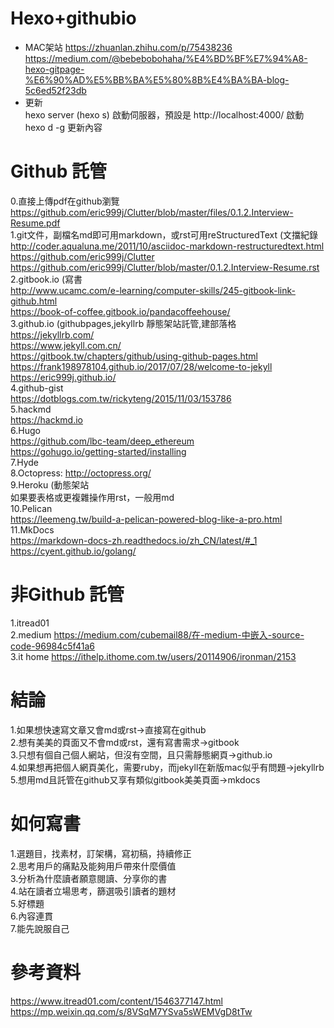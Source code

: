 # Hexo+githubio
* MAC架站
https://zhuanlan.zhihu.com/p/75438236  
https://medium.com/@bebebobohaha/%E4%BD%BF%E7%94%A8-hexo-gitpage-%E6%90%AD%E5%BB%BA%E5%80%8B%E4%BA%BA-blog-5c6ed52f23db
* 更新  
hexo server (hexo s) 啟動伺服器，預設是 http://localhost:4000/ 啟動  
hexo d -g 更新內容  

# Github 託管  
0.直接上傳pdf在github瀏覽  
https://github.com/eric999j/Clutter/blob/master/files/0.1.2.Interview-Resume.pdf   
1.git文件，副檔名md即可用markdown，或rst可用reStructuredText  (文擋紀錄  
http://coder.aqualuna.me/2011/10/asciidoc-markdown-restructuredtext.html  
https://github.com/eric999j/Clutter   
https://github.com/eric999j/Clutter/blob/master/0.1.2.Interview-Resume.rst  
2.gitbook.io  (寫書  
http://www.ucamc.com/e-learning/computer-skills/245-gitbook-link-github.html  
https://book-of-coffee.gitbook.io/pandacoffeehouse/  
3.github.io  (githubpages,jekyllrb 靜態架站託管,建部落格    
https://jekyllrb.com/  
https://www.jekyll.com.cn/  
https://gitbook.tw/chapters/github/using-github-pages.html  
https://frank198978104.github.io/2017/07/28/welcome-to-jekyll  
https://eric999j.github.io/  
4.github-gist    
https://dotblogs.com.tw/rickyteng/2015/11/03/153786  
5.hackmd    
https://hackmd.io  
6.Hugo  
https://github.com/lbc-team/deep_ethereum  
https://gohugo.io/getting-started/installing  
7.Hyde  
8.Octopress: http://octopress.org/  
9.Heroku (動態架站  
如果要表格或更複雜操作用rst，一般用md  
10.Pelican  
https://leemeng.tw/build-a-pelican-powered-blog-like-a-pro.html  
11.MkDocs  
https://markdown-docs-zh.readthedocs.io/zh_CN/latest/#_1  
https://cyent.github.io/golang/  

# 非Github 託管  
1.itread01  
2.medium https://medium.com/cubemail88/在-medium-中嵌入-source-code-96984c5f41a6   
3.it home  https://ithelp.ithome.com.tw/users/20114906/ironman/2153  

# 結論  
1.如果想快速寫文章又會md或rst->直接寫在github  
2.想有美美的頁面又不會md或rst，還有寫書需求->gitbook  
3.只想有個自己個人網站，但沒有空間，且只需靜態網頁->github.io  
4.如果想再把個人網頁美化，需要ruby，而jekyll在新版mac似乎有問題->jekyllrb  
5.想用md且託管在github又享有類似gitbook美美頁面->mkdocs  

# 如何寫書  
1.選題目，找素材，訂架構，寫初稿，持續修正  
2.思考用戶的痛點及能夠用戶帶來什麼價值  
3.分析為什麼讀者願意閱讀、分享你的書  
4.站在讀者立場思考，篩選吸引讀者的題材   
5.好標題  
6.內容連貫  
7.能先說服自己  

# 參考資料  
https://www.itread01.com/content/1546377147.html  
https://mp.weixin.qq.com/s/8VSqM7YSva5sWEMVgD8tTw  
